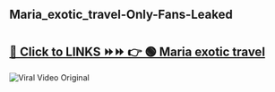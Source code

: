 
 ## Maria_exotic_travel-Only-Fans-Leaked

# <h2><a href="https://clipsfans.com/Maria_exotic_travel&ref=git">🔗 Click to LINKS ⏩⏩ 👉 🟢 Maria exotic travel </a></h2>

<a href="https://clipsfans.com/Maria_exotic_travel&ref=git" rel="nofollow" data-target="animated-image.originalLink"><img src="https://i.ibb.co.com/xMMVF88/686577567.gif" alt="Viral Video Original" style="max-width: 100%; display: inline-block;" data-target="animated-image.originalImage"></a>

